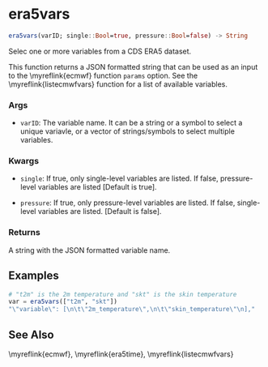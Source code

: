 # era5vars

```julia
era5vars(varID; single::Bool=true, pressure::Bool=false) -> String
```

Selec one or more variables from a CDS ERA5 dataset.

This function returns a JSON formatted string that can be used as an input to the \myreflink{ecmwf} function `params` option.
See the \myreflink{listecmwfvars} function for a list of available variables.

### Args
- `varID`: The variable name. It can be a string or a symbol to select a unique variavle, or a vector of
  strings/symbols to select multiple variables.

### Kwargs
- `single`: If true, only single-level variables are listed. If false, pressure-level variables are listed [Default is true].

- `pressure`: If true, only pressure-level variables are listed. If false, single-level variables are listed.
  [Default is false].

### Returns
A string with the JSON formatted variable name.

Examples
--------

```julia
# "t2m" is the 2m temperature and "skt" is the skin temperature
var = era5vars(["t2m", "skt"])
"\"variable\": [\n\t\"2m_temperature\",\n\t\"skin_temperature\"\n],"
```

See Also
--------

\myreflink{ecmwf}, \myreflink{era5time}, \myreflink{listecmwfvars}
